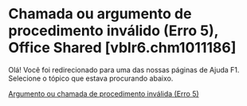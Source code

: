 
# Chamada ou argumento de procedimento inválido (Erro 5), Office Shared [vblr6.chm1011186]

Olá! Você foi redirecionado para uma das nossas páginas de Ajuda F1. Selecione o tópico que estava procurando abaixo.

[Argumento ou chamada de procedimento inválida (Erro 5)](http://msdn.microsoft.com/library/481b8431-b4ba-b368-2c5e-ade85b99348d%28Office.15%29.aspx)
